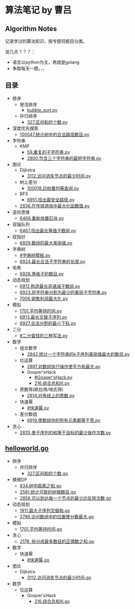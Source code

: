 # 算法笔记 by 曹吕

## Algorithm Notes

记录学过的算法知识，按专题将题目分类。

说几点？？？：
- 语言以python为主，再就是golang
- 争取每天一题，，，

## 目录

- 排序
  - 冒泡排序
    - [bubble_sort.py](python/bubble_sort.py)
  - 并归排序
    - [327.区间和的个数.py](python/327.区间和的个数.py)
- 深度优先搜索
  - [100047.统计树中的合法路径数目.py](python/100047.统计树中的合法路径数目.py)
- 字符串
  - KMP
    - [59.重复的子字符串.py](python/59.重复的子字符串.py)
    - [2800.包含三个字符串的最短字符串.py](python/2800.包含三个字符串的最短字符串.py)
- 图论
  - Dijkstra
    - [3112.访问消失节点的最少时间.py](python/3112.访问消失节点的最少时间.py)
  - 树上差分
    - [100018.边权重均等查询.py](python/100018.边权重均等查询.py)
  - BFS
    - [6951.找出最安全路径.py](python/6951.找出最安全路径.py)
  - [2836.在传球游戏中最大化函数值.py](python/2836.在传球游戏中最大化函数值.py)
- 逆向思维
  - [6469.重新放置石块.py](python/6469.重新放置石块.py)
- 双端队列
  - [6467.找出最长等值子数组.py](python/6467.找出最长等值子数组.py)
- 双指针
  - [6929.数组的最大美丽值.py](python/6929.数组的最大美丽值.py)
- 字典树
  - [#字典树模板.py](python/字典树模板.py)
  - [6924.最长合法子字符串的长度.py](python/6924.最长合法子字符串的长度.py)
- 哈希
  - [6928.黑格子的数目.py](python/6928.黑格子的数目.py)
- 动态规划
  - [6912.构造最长非递减子数组.py](python/6912.构造最长非递减子数组.py)
  - [6923.将字符串分割为最少的美丽子字符串.py](python/6923.将字符串分割为最少的美丽子字符串.py)
  - [7006.销售利润最大化.py](python/7006.销售利润最大化.py)
- 模拟
  - [1701.平均等待时间.py](python/1701.平均等待时间.py)
  - [6913.最长交替子序列.py](python/6913.最长交替子序列.py)
  - [6927.合法分割的最小下标.py](python/6927.合法分割的最小下标.py)
- 二分
  - [#二分查找的三种写法.py](python/二分查找的三种写法.py)
- 数学
  - 组合数学
    - [2842.统计一个字符串的k子序列美丽值最大的数目.py](python/2842.统计一个字符串的k子序列美丽值最大的数目.py)
  - 位运算
    - [2897.对数组执行操作使平方和最大.py](python/2897.对数组执行操作使平方和最大.py)
    - Gosper'sHack
      - [#Gosper'sHack.py](python/Gosper'sHack.py)
      - [216.组合总和III.py](python/216.组合总和III.py)
  - 质数筛(欧拉筛/埃氏筛)
    - [2614.对角线上的质数.py](python/2614.对角线上的质数.py)  
  - 快速幂
    - [#快速幂.py](python/快速幂.py)
  - 差分数组
    - [6919.使数组中的所有元素都等于零.py](python/6919.使数组中的所有元素都等于零.py)
- 贪心
  - [2835.使子序列的和等于目标的最少操作次数.py](python/2835.使子序列的和等于目标的最少操作次数.py)


## [helloworld.go](golang/helloworld.go)

- 排序
  - 并归排序
    - [327.区间和的个数.go](golang/327.区间和的个数.go)
- 换根DP
  - [834.树中距离之和.go](golang/834.树中距离之和.go)
  - [2581.统计可能的树根数目.go](golang/2581.统计可能的树根数目.go)
  - [2858.可以到达每一个节点的最少边反转次数.go](golang/2858.可以到达每一个节点的最少边反转次数.go)
- 动态规划
  - [1911.最大子序列交替和.go](golang/1911.最大子序列交替和.go)
  - [2786.访问数组中的位置使分数最大.go](golang/2786.访问数组中的位置使分数最大.go)
- 模拟
  - [1701.平均等待时间.go](golang/1701.平均等待时间.go)
- 贪心
  - [2178. 拆分成最多数目的正偶数之和.go](golang/2178.拆分成最多数目的正偶数.go)
- 数学
  - 快速幂
    - [#快速幂.go](golang/快速幂.go)
- 图论
  - Dijkstra
    - [3112.访问消失节点的最少时间.go](golang/3112.访问消失节点的最少时间.go)
- 数学
  - 位运算
    - Gosper'sHack
      - [216.组合总和III.go](golang/216.组合总和III.go)